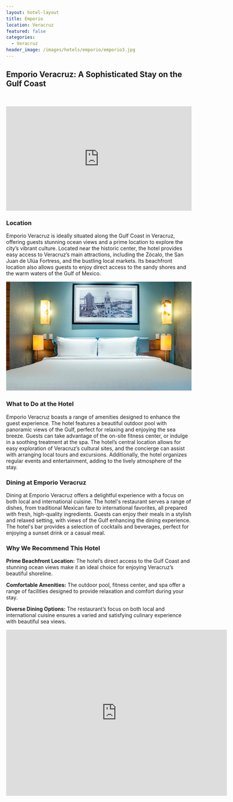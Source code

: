 ```yaml
---
layout: hotel-layout
title: Emporio
location: Veracruz
featured: false
categories:
  - Veracruz
header_image: /images/hotels/emporio/emporio3.jpg
---
```

## Emporio Veracruz: A Sophisticated Stay on the Gulf Coast

&nbsp;

<style>.embed-container { position: relative; padding-bottom: 56.25%; height: 0; overflow: hidden; max-width: 100%; } .embed-container iframe, .embed-container object, .embed-container embed { position: absolute; top: 0; left: 0; width: 100%; height: 100%; }</style>

<div class="embed-container"><iframe src="https://www.youtube.com/embed/rX_3uqKVlZY" frameborder="0" allowfullscreen=""></iframe></div>

### Location

Emporio Veracruz is ideally situated along the Gulf Coast in Veracruz, offering guests stunning ocean views and a prime location to explore the city’s vibrant culture. Located near the historic center, the hotel provides easy access to Veracruz’s main attractions, including the Zócalo, the San Juan de Ulúa Fortress, and the bustling local markets. Its beachfront location also allows guests to enjoy direct access to the sandy shores and the warm waters of the Gulf of Mexico.

![](/images/hotels/emporio/emporio4.jpg)

### What to Do at the Hotel

Emporio Veracruz boasts a range of amenities designed to enhance the guest experience. The hotel features a beautiful outdoor pool with panoramic views of the Gulf, perfect for relaxing and enjoying the sea breeze. Guests can take advantage of the on-site fitness center, or indulge in a soothing treatment at the spa. The hotel’s central location allows for easy exploration of Veracruz’s cultural sites, and the concierge can assist with arranging local tours and excursions. Additionally, the hotel organizes regular events and entertainment, adding to the lively atmosphere of the stay.

### Dining at Emporio Veracruz

Dining at Emporio Veracruz offers a delightful experience with a focus on both local and international cuisine. The hotel's restaurant serves a range of dishes, from traditional Mexican fare to international favorites, all prepared with fresh, high-quality ingredients. Guests can enjoy their meals in a stylish and relaxed setting, with views of the Gulf enhancing the dining experience. The hotel's bar provides a selection of cocktails and beverages, perfect for enjoying a sunset drink or a casual meal.

### Why We Recommend This Hotel

**Prime Beachfront Location:** The hotel’s direct access to the Gulf Coast and stunning ocean views make it an ideal choice for enjoying Veracruz’s beautiful shoreline.&nbsp;

**Comfortable Amenities:** The outdoor pool, fitness center, and spa offer a range of facilities designed to provide relaxation and comfort during your stay.&nbsp;

**Diverse Dining Options:** The restaurant’s focus on both local and international cuisine ensures a varied and satisfying culinary experience with beautiful sea views.&nbsp;

<div class='map-container center'>

<iframe src="https://www.google.com/maps/embed?pb=!1m18!1m12!1m3!1d3767.8485570421994!2d-96.13670498879023!3d19.201815847934956!2m3!1f0!2f0!3f0!3m2!1i1024!2i768!4f13.1!3m3!1m2!1s0x85c346bef832b359%3A0xb46ba3c7eaf88317!2sHotel%20Emporio%20Veracruz!5e0!3m2!1ses!2smx!4v1723603348221!5m2!1ses!2smx" width="600" height="450" style="border:0;" allowfullscreen="" loading="lazy" referrerpolicy="no-referrer-when-downgrade"></iframe>

</div>
&nbsp;
